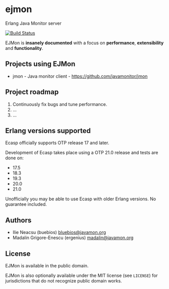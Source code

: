 # ejmon

Erlang Java Monitor server

[![Build Status](https://api.travis-ci.org/javamonitor/ejmon.svg?branch=master)](https://travis-ci.org/javamonitor/ejmon)

EJMon is **insanely documented** with a focus on **performance**, **extensibility** and **functionality**.

## Projects using EJMon

- jmon - Java monitor client - https://github.com/javamonitor/jmon

## Project roadmap

1. Continuously fix bugs and tune performance.
2. ...
3. ...

## Erlang versions supported

Ecasp officially supports OTP release 17 and later.

Development of Ecasp takes place using a OTP 21.0 release and tests are done on:
- 17.5
- 18.3
- 19.3
- 20.0
- 21.0

Unofficially you may be able to use Ecasp with older Erlang versions. No guarantee included.

## Authors

- Ilie Neacsu (buebios) <bluebios@javamon.org>
- Madalin Grigore-Enescu (ergenius) <madalin@javamon.org>

## License

EJMon is available in the public domain.

EJMon is also optionally available under the MIT license (see `LICENSE`) for jurisdictions that do not recognize public domain works.

